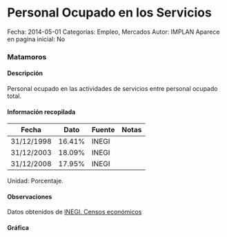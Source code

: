 Personal Ocupado en los Servicios
=====

Fecha: 2014-05-01
Categorías: Empleo, Mercados
Autor: IMPLAN
Aparece en pagina inicial: No

### Matamoros

#### Descripción

Personal ocupado en las actividades de servicios entre personal ocupado total.

<!-- break -->

#### Información recopilada

<table class="table table-hover table-bordered matriz">
  <thead>
    <tr><th>Fecha</th><th>Dato</th><th>Fuente</th><th>Notas</th></tr>
  </thead>
  <tbody>
    <tr><td class="centrado">31/12/1998</td><td class="derecha">16.41%</td><td>INEGI</td><td></td></tr>
    <tr><td class="centrado">31/12/2003</td><td class="derecha">18.09%</td><td>INEGI</td><td></td></tr>
    <tr><td class="centrado">31/12/2008</td><td class="derecha">17.95%</td><td>INEGI</td><td></td></tr>
  </tbody>
</table>

Unidad: Porcentaje.

#### Observaciones

Datos obtenidos de [INEGI. Censos económicos](http://www3.inegi.org.mx/sistemas/saic/)

#### Gráfica

<div id="Morriscjinowcw" class="grafica"></div>
  <script>
  new Morris.Line({
    element: 'Morriscjinowcw',
    data: [
      { fecha: '1998-12-31', dato: 16.4100 },
      { fecha: '2003-12-31', dato: 18.0900 },
      { fecha: '2008-12-31', dato: 17.9535 }
    ],
    xkey: 'fecha',
    ykeys: ['dato'],
    labels: ['Dato'],
    lineColors: ['#FF5B02'],
    xLabelFormat: function(d) {
      return d.getDate()+'/'+(d.getMonth()+1)+'/'+d.getFullYear();
    },
    dateFormat: function (ts) {
      var d = new Date(ts);
      return d.getDate() + '/' + (d.getMonth() + 1) + '/' + d.getFullYear();
    }
  });
  </script>
